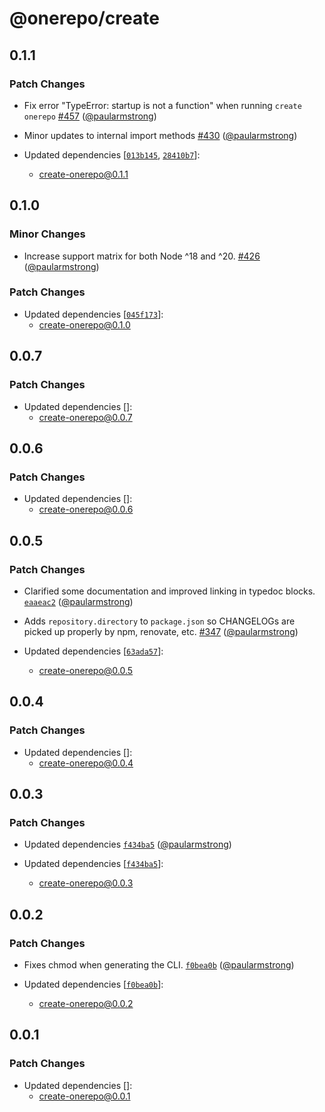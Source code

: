 # @onerepo/create

## 0.1.1

### Patch Changes

- Fix error "TypeError: startup is not a function" when running `create onerepo` [#457](https://github.com/paularmstrong/onerepo/pull/457) ([@paularmstrong](https://github.com/paularmstrong))

- Minor updates to internal import methods [#430](https://github.com/paularmstrong/onerepo/pull/430) ([@paularmstrong](https://github.com/paularmstrong))

- Updated dependencies [[`013b145`](https://github.com/paularmstrong/onerepo/commit/013b1458d21061af740794097518162bdc347a2a), [`28410b7`](https://github.com/paularmstrong/onerepo/commit/28410b7cfaeed011c7e01973acb041a7d3aa984c)]:
  - create-onerepo@0.1.1

## 0.1.0

### Minor Changes

- Increase support matrix for both Node ^18 and ^20. [#426](https://github.com/paularmstrong/onerepo/pull/426) ([@paularmstrong](https://github.com/paularmstrong))

### Patch Changes

- Updated dependencies [[`045f173`](https://github.com/paularmstrong/onerepo/commit/045f173bf14acadf953d8e9de77b035659dec093)]:
  - create-onerepo@0.1.0

## 0.0.7

### Patch Changes

- Updated dependencies []:
  - create-onerepo@0.0.7

## 0.0.6

### Patch Changes

- Updated dependencies []:
  - create-onerepo@0.0.6

## 0.0.5

### Patch Changes

- Clarified some documentation and improved linking in typedoc blocks. [`eaaeac2`](https://github.com/paularmstrong/onerepo/commit/eaaeac257d06164adb3df11f454302c1ef2da2ba) ([@paularmstrong](https://github.com/paularmstrong))

- Adds `repository.directory` to `package.json` so CHANGELOGs are picked up properly by npm, renovate, etc. [#347](https://github.com/paularmstrong/onerepo/pull/347) ([@paularmstrong](https://github.com/paularmstrong))

- Updated dependencies [[`63ada57`](https://github.com/paularmstrong/onerepo/commit/63ada577da7e630e127dcb0fe44523e55fa61840)]:
  - create-onerepo@0.0.5

## 0.0.4

### Patch Changes

- Updated dependencies []:
  - create-onerepo@0.0.4

## 0.0.3

### Patch Changes

- Updated dependencies [`f434ba5`](https://github.com/paularmstrong/onerepo/commit/f434ba58f4d3de366697d367449440320d0a12a7) ([@paularmstrong](https://github.com/paularmstrong))

- Updated dependencies [[`f434ba5`](https://github.com/paularmstrong/onerepo/commit/f434ba58f4d3de366697d367449440320d0a12a7)]:
  - create-onerepo@0.0.3

## 0.0.2

### Patch Changes

- Fixes chmod when generating the CLI. [`f0bea0b`](https://github.com/paularmstrong/onerepo/commit/f0bea0b6346aceda5c4db2e5521116e16ef09a90) ([@paularmstrong](https://github.com/paularmstrong))

- Updated dependencies [[`f0bea0b`](https://github.com/paularmstrong/onerepo/commit/f0bea0b6346aceda5c4db2e5521116e16ef09a90)]:
  - create-onerepo@0.0.2

## 0.0.1

### Patch Changes

- Updated dependencies []:
  - create-onerepo@0.0.1
